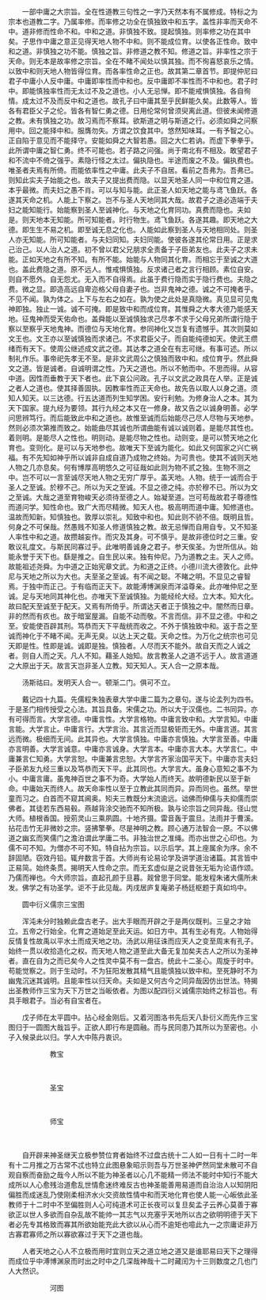 <!-- { "loadSidebar": true } -->
　　一部中庸之大宗旨。全在性道教三句性之一字乃天然本有不属修成。特标之为宗本也道教二字。乃属率修。而率修之功全在慎独致中和五字。盖性非率而天命不中。道非修而性命不和。中和之道。非慎独不致。提起慎独。则率修之功在其中矣。子思作中庸之意正见得天地人物不中和。则不能成位育。以使各正性命。致中和之道。非慎独之功不能。慎独之旨。非修道之教不知。修道之旨。非率性之宗于天命。则无本是故率修之宗旨。全在不睹不闻处以慎其独。而不徇喜怒哀乐之情。以致中和则天地人物皆得位育。而各率性命之正也。故其第二章首节。即提仲尼曰君子中庸小人反中庸。中庸即率性而中和也。反中庸即不率性而不中和也。君子时中。即能慎独率性而无太过不及之道也。小人无忌惮。即不能戒惧慎独。各自徇情。成太过不及而反中和之道也。故孔子曰中庸其至乎民鲜能久矣。此数等人。皆各有君臣父子之伦。皆各有智仁勇之德。日用伦常何曾须臾离此道。但彼未闻修道之教。未有慎独之功。故习焉而不察耳。欲斯道之明与斯道之行。必须如舜之问察用中。回之能择中和。服膺勿失。方谓之饮食其中。悠然知味耳。一有予智之心。正自陷于意见而不能择守。安能如舜之大智若愚。回之大仁若讷。而虚下拳拳乎。此所谓中庸之智仁勇。终不可能也。若子路之问强。尚于南北有不相及。敢望君子和不流中不倚之强乎。素隐行怪之太过。偏执隐也。半途而废之不及。偏执费也。唯圣者夫焉有所倚。而能依率性之中庸。此夫子不自居。看前之吾弗为。吾弗已。则知此实夫子始能之也。故夫子又提出费而隐。以显天地圣人同一中和位育之道。本乎最微。而夫妇之愚不肖。可以与知与能。此正圣人如天地之能与鸢飞鱼跃。各遂其天命之机。人能上下察之。岂不与圣人天地同其大哉。故君子之道必造端于夫妇之能知能行。始能察到圣人至诚神化。与天地之化育同功。真费而隐也。夫如是。则天地本无知能。所可知能者。时行物生。鸢飞鱼跃。各遂其趣。即天地之大德。即生生不易之机。即至诚无息之化也。人能如此察到圣人与天地相同处。则圣人亦无知能。所可知能者。与夫妇同知。夫妇同能。使彼各遂其伦常日用。正是求己治己。以人治人之道。初不曾以君父兄朋求全责备于子臣弟友也。此夫子之求未能。正如天地之有所不知。有所不能。始能与人物同其化育。而相忘于至诚之大道也。盖此费隐之道。原不远人。惟戒惧慎独。反求诸己者之言行相顾。素位自安。则自不愿外。自无怨尤。无入而不自得焉。此虽于费行隐而实于隐行费也。夫隐之费。微之显。即造高远自卑迩格父母自妻子也。岂非鬼神之德。诚之不可掩者乎。不见不闻。孰为体之。上下与左右之如在。孰为使之此处是真隐微。真见显可见鬼神即独。独止一诚。诚不可掩。即是致中和而成位育。其惟舜之大孝大德乃能感天地。征鬼神而受天佑命也。盖舜能以至诚慎独求己尽孝不求于父母兄弟所谓行隐于察以至察乎天地鬼神。而德位与天地化育。参同神化又岂复有遗憾乎。其次则莫如文王也。文王亦以至诚慎独而求诸己。不求君臣父子。而自能纯德如天。使武王缵绪而有天下。使周公继述成文武之德。其达孝之道全在有志可继。有事可述。所以制礼作乐。事帝祀先孝无不至。是非文武周公之慎独而致中和。成位育乎。然此舜文之道。皆是诚者。自诚明谓之性。乃天之道也。所以不勉而中。不思而得。从容中道。因性而垂教于天下者也。此下哀公问政。孔子以文武之政具在人举。正是诚之者人之道也。使其择善固执。因教率性而正天命也。故先告以取人以身之道。须知人知天。以三达德。行五达道而列生知学困。安行利勉。为修身治人之本。其为天下国家。提九经为要领。其行九经之本又在一修身。故又告之以诚身明善。必学问思辨笃行。而后能致此中和之道也。故惟至诚而后始能尽己尽人尽物与天地参。然则必须次第推而致之。始能曲尽其诚也所谓曲能有诚以诚则着。是能尽其性也。着则明。是能尽人之性也。明则动。是能尽物之性也。动则变。是可以赞天地之化育也。变则化。是可以与天地参也。故唯天下至诚为能化。如此又何国家之兴亡祸福。有不先知如神乎所以诚非自成自道乃成物之终始。为可贵也。使其不诚则天地人物之几亦息矣。何有博厚高明悠久之可征哉如此则为物不贰之独。生物不测之中。岂不可以一言至诚尽天地人物之无穷广厚乎。盖天地。人物。统于一诚而合于圣人之至诚。於穆不己。所以为天之至诚。不显之德之纯。亦於穆不已。所以为文之至诚。大哉之道至育物峻天必须待至德之人。始凝至道。岂可苟哉故君子尊德性而道问学。知性命也。致广大而尽精微。知天人也。极高明而道中庸。知修道也。温故而知新。知慎独也。敦厚以崇礼。知致中和也。知此则不骄不倍。既明且哲。何身之不可保哉。然愚贱不知圣人修道慎独之教。故无忌惮而自用自专。又不知圣人率性中和之道。故攒越妄作。而灾及其身。可不慎乎。是故非德位时之三重。安敢议礼度文。与斯民同寡过乎。此唯明善诚身之君子。参天俟圣。为世所信从。始能永誉于天下也。繇是推之。自生民以来。独有仲尼。乃为道教之主。天人之师。故能祖述尧舜。为中道之正始宪章文武。为和道之正终。小德川流大德敦化。此仲尼与天地之所以为大也。夫至圣之至诚。有不闻之聪。不睹之明。不显见之睿智焉。于独中而正己。于有临而正天下。故能溥博渊泉而洋溢尊亲。此亦唯仲尼之至诚。足与天地同其神化也。亦唯天下至诚慎独。为能经纶大经。立大本。知大化。故曰配天至诚至于配天。又焉有所倚乎。所谓达天者正于慎独之中。闇然而日章。非的然而有疚也。故于暗室屋漏。自能不动而敬。不言而信。非不显之德。中和之至。安能使百辟其刑。笃恭而天下平哉统而收之。不外于慎独致中和。返于吾之至诚而神化于不睹不闻。无声无臭。以达上天之载。天命之性。为万化之统宗也可见天即是性。性即是诚。诚即是独。慎独者。人尽而天不能外。故自天而之人诚之者。则自人而之天。凡人不知。藉圣人始知。故言教圣人之道不远于人。故言道道之大原出于天。故言天岂非圣人立教。知天知人。天人合一之原本哉。

　　汤斯祜曰。发明天人合一。顿渐二门。俱可不立。

　　戴记四十九篇。先儒程朱独表章大学中庸二篇为之章句。遂与论孟列为四书。于是圣门相传授受之心法。其旨具备。宋儒之功。所以大于汉儒也。二书同异。亦有可得而言。大学言德。中庸言性。大学言格物。中庸言致中和。大学言知。中庸言能。大学言止。中庸言行。大学言治。其言近而显极钜而无外。中庸言道。其言远而微。极细而无间。此其异也。大学言慎独。中庸亦言慎独。大学言至善。中庸亦言明善。大学言诚意。中庸亦言诚身。大学言本。中庸亦言大本。大学言仁。中庸兼言仁知勇。大学言恕。中庸兼言忠恕。大学言齐家治国平天下。中庸亦言夫妇子臣弟友九经三重以及笃恭而天下平。此其同也。大学言大。虽身心意知之事不为小。中庸言庸。虽鬼神百世之事不为奇。大学始人而终天。故明德新民以至于新命。中庸始天而终人。故天命率性以至于立教此其同而异。异而同也。虽然。举世童而习之。白首而不窥其阃奥。矧夫三教既分末流逾远。诎佛而伸儒与夫抑儒而崇佛者。其徒若东西易毂。燕越背涂交驰而不知所极。孰与论宗旨之同异哉。径山觉大师。植根香国。授莂灵山三乘夙圆。十地齐摄。雷音轰于震旦。法雨并于曹溪。拈花击竹无非微妙之宗。竖拂擎拳。尽是神明之教。顾心通万法智会一原。不以佛道之幽玄而笑儒门之澹泊谓此学庸二书。非独治世之准绳。而亦出世之心印也。为儒不可不知。为僧亦不可不知。特自拈为宗旨。以示后学。其上座属余为序。余不辞固陋。窃效丹铅。辄弁数言于首。大师尚有论易论学及讲学道治诸篇。其言皆中正易简。始终条贯。揭明天人性命之宗。而无玄虚似是之说昔张无垢为论语作颂。乃儒而禅也。今大师宗旨。直起孔颜于旦暮。觌曾思于同堂。能发程朱诸大儒所未发。佛学之有功圣学。讵不于此见哉。丙戌居庐复庵弟子杨廷枢题于真如坞中。

　　圆中衍义儒宗三宝图

　　浑沌未分时独赖此盘古老子。出大手眼而开辟之于是两仪既判。三皇之才始立。五帝之行始全。化育之道始足至此天运。如日方中。其有生必有克。人物始得反情复性故禹以平水土而成天地之功。汤武以用征诛而应天人之变至周末有孔子。始终一贯以收拾造化之权。而天地人物之道至此大备无复加矣夫古人之所以为圣神者。直在自为之而已矣今人之性灵中莫不有一盘古。统此十二圣心。周旋于时中。苟能觉察之。则于生动时。不为狂阳发散其精气且能慎独以致中和。至死静时不为幽鬼沉迷其诚明。且能率性以归天命。夫如是又何古今之同异哉因仿出世法。特揭出圣教师作三宝为天下万世之当皈依者。为图以配四衍义诚儒宗始终之标旨也。有具手眼君子。当必有自宝者在。

　　戊子师在太平圆中。拈心经金刚后。又着河图洛书先后天八卦衍义而先作三宝图归于一圆图大哉旨乎。正欲人即行布是圆融。而与民同患乃其所以为至密也。小子入候录此以归。学人大中陈丹衷识。

　　　　　　教宝

　　

　　　　　　圣宝

　　

　　　　　　师宝

　　

　　自开辟来神圣继天立极参赞位育者始终不过盘古统十二人如一日有十二时一年有十二月推之万古常不忒也特立此图悬象昭示则吾与万世圣神俨然同堂未散可不自观自察而奋励之哉今人所以不能为神圣者以心几不能精一师法不能时中知行不能大成所以人心愈残治道愈乱世情愈迷终难反古也神圣能善用易道而自治治人以知阴阳偏胜而成迷乱乃使刚柔相济水火交资故性情中和而天地化育也使人能一心皈依此圣教师于十二时中不至偏胜则人心可纯道术可正长夜可以复旦矣孟子云养心莫善于寡欲正以世人多欲而自杂乱故不能帅一其志气以充塞乎天地所以古之欲明明德于天下者必先专其格致而寡其所欲始能充此大欲以从心而不逾矩也噫此九一之宗庸讵非万古寡君寡师之所以寡欲寡过于天下之道也哉。

　　人者天地之心人不立极而用时宜则立天之道立地之道又是谁耶易曰天下之理得而成位乎中溥博渊泉而时出之时中之几深哉神哉十二时藏闰为十三则数度之几也门人大然识。

　　　　　　河图

　　

